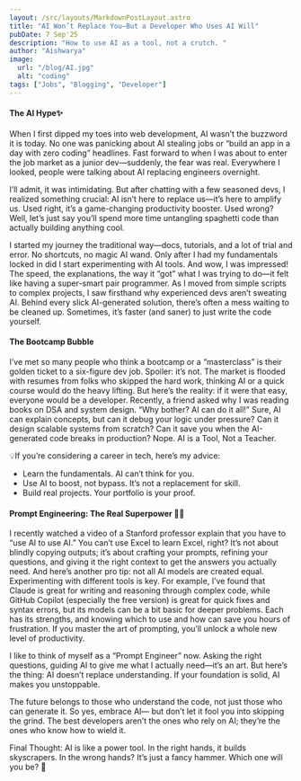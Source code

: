 ```yaml
---
layout: /src/layouts/MarkdownPostLayout.astro
title: "AI Won’t Replace You—But a Developer Who Uses AI Will"
pubDate: 7 Sep'25
description: "How to use AI as a tool, not a crutch. "
author: "Aishwarya"
image:
  url: "/blog/AI.jpg"
  alt: "coding"
tags: ["Jobs", "Blogging", "Developer"]
---
```


#### The AI Hype✨

When I first dipped my toes into web development, AI wasn’t the buzzword it is today. No one was panicking about AI stealing jobs or “build an app in a day with zero coding” headlines. Fast forward to when I was about to enter the job market as a junior dev—suddenly, the fear was real. Everywhere I looked, people were talking about AI replacing engineers overnight.

I’ll admit, it was intimidating. But after chatting with a few seasoned devs, I realized something crucial: AI isn’t here to replace us—it’s here to amplify us. Used right, it’s a game-changing productivity booster. Used wrong? Well, let’s just say you’ll spend more time untangling spaghetti code than actually building anything cool.

I started my journey the traditional way—docs, tutorials, and a lot of trial and error. No shortcuts, no magic AI wand. Only after I had my fundamentals locked in did I start experimenting with AI tools. And wow, I was impressed! The speed, the explanations, the way it “got” what I was trying to do—it felt like having a super-smart pair programmer.
As I moved from simple scripts to complex projects, I saw firsthand why experienced devs aren’t sweating AI. Behind every slick AI-generated solution, there’s often a mess waiting to be cleaned up. Sometimes, it’s faster (and saner) to just write the code yourself.

#### The Bootcamp Bubble 

I’ve met so many people who think a bootcamp or a “masterclass” is their golden ticket to a six-figure dev job. Spoiler: it’s not. The market is flooded with resumes from folks who skipped the hard work, thinking AI or a quick course would do the heavy lifting. But here’s the reality: if it were that easy, everyone would be a developer.
Recently, a friend asked why I was reading books on DSA and system design. “Why bother? AI can do it all!” Sure, AI can explain concepts, but can it debug your logic under pressure? Can it design scalable systems from scratch? Can it save you when the AI-generated code breaks in production? Nope. AI is a Tool, Not a Teacher.

💡If you’re considering a career in tech, here’s my advice:

- Learn the fundamentals. AI can’t think for you.
- Use AI to boost, not bypass. It’s not a replacement for skill. 
- Build real projects. Your portfolio is your proof.

#### Prompt Engineering: The Real Superpower 🦸‍♂️

I recently watched a video of a Stanford professor explain that you have to “use AI to use AI.” You can’t use Excel to learn Excel, right? It’s not about blindly copying outputs; it’s about crafting your prompts, refining your questions, and giving it the right context to get the answers you actually need.
And here’s another pro tip: not all AI models are created equal. Experimenting with different tools is key. For example, I’ve found that Claude is great for writing and reasoning through complex code, while GitHub Copilot (especially the free version) is great for quick fixes and syntax errors, but its models can be a bit basic for deeper problems. Each has its strengths, and knowing which to use and how can save you hours of frustration.
If you master the art of prompting, you’ll unlock a whole new level of productivity.

I like to think of myself as a “Prompt Engineer” now. Asking the right questions, guiding AI to give me what I actually need—it’s an art. But here’s the thing: AI doesn’t replace understanding. If your foundation is solid, AI makes you unstoppable.

The future belongs to those who understand the code, not just those who can generate it. So yes, embrace AI— but don’t let it fool you into skipping the grind. The best developers aren’t the ones who rely on AI; they’re the ones who know how to wield it.

Final Thought:
AI is like a power tool. In the right hands, it builds skyscrapers. In the wrong hands? It’s just a fancy hammer. Which one will you be? 🚀
